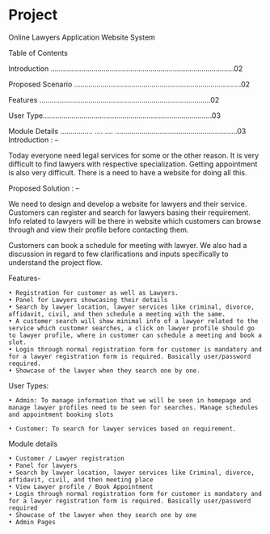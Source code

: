 # Project
Online Lawyers Application Website System

Table of Contents

Introduction ……………………………………………………………………………...02

Proposed Scenario ……………………………………………………………………….02

Features   .….…..………………………………………………………………..02

User Type………………………………………………………………………..03

Module Details  .….….….… .… .… .…………………………………………………..03
Introduction : –

Today everyone need legal services for some or the other reason. It is very difficult to find lawyers with respective specialization. Getting appointment is also very difficult. There is a need to have a website for doing all this.


Proposed Solution : –

We need to design and develop a website for lawyers and their service. Customers can register and search for lawyers basing their requirement. Info related to lawyers will be there in website which customers can browse through and view their profile before contacting them.

Customers can book a schedule for meeting with lawyer. We also had a discussion in regard to few clarifications and inputs specifically to understand the project flow.


Features-

    • Registration for customer as well as Lawyers.
    • Panel for Lawyers showcasing their details
    • Search by lawyer location, lawyer services like criminal, divorce, affidavit, civil, and then schedule a meeting with the same.
    • A customer search will show minimal info of a lawyer related to the service which customer searches, a click on lawyer profile should go to lawyer profile, where in customer can schedule a meeting and book a slot.
    • Login through normal registration form for customer is mandatory and for a lawyer registration form is required. Basically user/password required.
    • Showcase of the lawyer when they search one by one.
User Types:

    • Admin: To manage information that we will be seen in homepage and manage lawyer profiles need to be seen for searches. Manage schedules and appointment booking slots 

    • Customer: To search for lawyer services based on requirement.


Module details

    • Customer / Lawyer registration
    • Panel for lawyers
    • Search by lawyer location, lawyer services like Criminal, divorce, affidavit, civil, and then meeting place
    • View Lawyer profile / Book Appointment 
    • Login through normal registration form for customer is mandatory and for a lawyer registration form is required. Basically user/password required 
    • Showcase of the lawyer when they search one by one
    • Admin Pages

